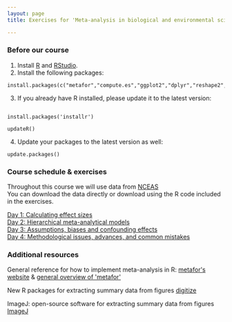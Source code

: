 ```yaml
---
layout: page
title: Exercises for 'Meta-analysis in biological and environmental sciences'

---
```



### Before our course  

1) Install [R](https://cran.r-project.org/) and [RStudio](https://www.rstudio.com/products/rstudio/download/).  
2) Install the following packages:

```
install.packages(c("metafor","compute.es","ggplot2","dplyr","reshape2","broom","tidyr"),quietly=TRUE)
```
3) If you already have R installed, please update it to the latest version:  

```

install.packages('installr')

updateR()

```

4) Update your packages to the latest version as well:  

```
update.packages()
```

### Course schedule \& exercises  

Throughout this course we will use data from [NCEAS](https://www.nceas.ucsb.edu/meta/publications.html#d_t_t)  
You can download the data directly or download using the R code included in the exercises.  

[Day 1: Calculating effect sizes](pages/Day1.html)  
[Day 2: Hierarchical meta-analytical models](pages/Day2.html)  
[Day 3: Assumptions, biases and confounding effects](pages/Day3.html)  
[Day 4: Methodological issues, advances, and common mistakes](pages/Day4.html)  

### Additional resources

General reference for how to implement meta-analysis in R: [metafor's website](http://www.metafor-project.org/doku.php) \& [general overview of 'metafor'](http://www.jstatsoft.org/v36/i03/)  

New R packages for extracting summary data from figures
[digitize](https://github.com/tpoisot/digitize/)

ImageJ: open-source software for extracting summary data from figures
[ImageJ](https://imagej.net/Welcome)





